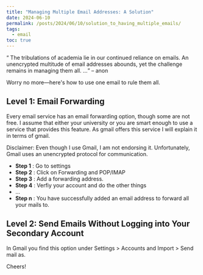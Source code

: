```yaml
---
title: "Managing Multiple Email Addresses: A Solution"
date: 2024-06-10
permalink: /posts/2024/06/10/solution_to_having_multiple_emails/
tags:
  - email
toc: true
---
```


<q>
The tribulations of academia lie in our continued reliance on emails. An
unencrypted multitude of email addresses abounds, yet the challenge remains in
managing them all.  &#8230;</q> &#8211; anon

Worry no more—here's how to use one email to rule them all.

## Level 1: Email Forwarding

Every email service has an email forwarding option, though some are not free. I
assume that either your university or you are smart enough to use a service that
provides this feature. As gmail offers this service I will explain it in terms
of gmail.

Disclaimer: Even though I use Gmail, I am not endorsing it. Unfortunately, Gmail
uses an unencrypted protocol for communication.
* **Step 1** : Go to settings
* **Step 2** : Click on Forwarding and POP/IMAP
* **Step 3** : Add a forwarding address.
* **Step 4** : Verfiy your account and do the other things
* ...
* **Step n** : You have successfully added an email address to forward all your mails to.


## Level 2: Send Emails Without Logging into Your Secondary Account

In Gmail you find this option under Settings > Accounts and Import > Send mail
as.

Cheers!
